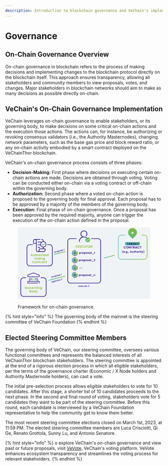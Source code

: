 ```yaml
---
description: Introduction to blockchain governance and VeChain's implementation.
---
```


# Governance

## On-Chain Governance Overview

On-chain governance in blockchain refers to the process of making decisions and implementing changes to the blockchain protocol directly on the blockchain itself. This approach ensures transparency, allowing all stakeholders and community members to view proposals, votes, and changes. Major stakeholders in blockchain networks should aim to make as many decisions as possible directly on-chain.

## VeChain's On-Chain Governance Implementation

VeChain leverages on-chain governance to enable stakeholders, or its governing body, to make decisions on some critical on-chain actions and the execution those actions. The actions can, for instance, be authorizing or revoking consensus validators (i.e., the Authority Masternodes), changing network parameters, such as the base gas price and block reward ratio, or any on-chain activity embodied by a smart contract deployed on the VeChainThor blockchain.

VeChain's on-chain governance process consists of three phases:

* **Decision-Making:** First phase where decisions on executing certain on-chain actions are made. Decisions are obtained through voting. Voting can be conducted either on-chain via a voting contract or off-chain within the governing body.
* **Authorization:** Second phase where a voted on-chain action is proposed to the governing body for final approval. Each proposal has to be approved by a majority of the members of the governing body.
* **Execution:** Final phase of on-chain governance. Once a proposal has been approved by the required majority, anyone can trigger the execution of the on-chain action defined in the proposal.

<figure><img src="../../.gitbook/assets/Screenshot 2023-07-20 at 16.01.48.png" alt=""><figcaption><p>Framework for on-chain governance.</p></figcaption></figure>

{% hint style="info" %}
The governing body of the mainnet is the steering committee of VeChain Foundation
{% endhint %}

## Elected Steering Committee Members

The governing body of VeChain, our steering committee, oversees various functional committees and represents the balanced interests of all VeChainThor blockchain stakeholders. The steering committee is appointed at the end of a rigorous election process in which all eligible stakeholders, per the terms of the governance charter (Economic / X Node holders and Authority Masternode holders), can cast a vote.

The initial pre-selection process allows eligible stakeholders to vote for 10 candidates. After this stage, a shorter list of 10 candidates proceeds to the next phase. In the second and final round of voting, stakeholders vote for 5 candidates they want to be part of the steering committee. Before this round, each candidate is interviewed by a VeChain Foundation representative to help the community get to know them better.

The most recent steering committee elections closed on March 1st, 2023, at 11:59 PM. The elected steering committee members are Luca Crisciotti, Qi Ge, Renato Grottola, Sunny Lu, and Antonio Senatore.

{% hint style="info" %}
o explore VeChain's on-chain governance and view past or future proposals, visit [VeVote](https://vevote.vechain.org/home), VeChain's voting platform. VeVote enhances ecosystem transparency and streamlines the voting process for relevant stakeholders.
{% endhint %}
